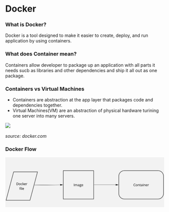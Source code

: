 # Docker

### What is Docker?
Docker is a tool designed to make it easier to create, deploy, and run application by using containers.

### What does Container mean?
Containers allow developer to package up an application with all parts it needs sucb as libraries and other dependencies and ship it all out as one package.

### Containers vs Virtual Machines
 - Containers are abstraction at the app layer that packages code and dependencies together.
 - Virtual Machines(VM) are an abstraction of physical hardware turining one server into many servers.

 <img src="https://www.docker.com/sites/default/files/d8/2018-11/container-vm-whatcontainer_2.png">
 
 *source: docker.com*

 ### Docker Flow

 ![Image of dockerflow](https://github.com/ravikiransharvirala/cookbooks-and-guides/blob/master/Docker/images/Docker_Flow-Image_to_container.png?raw=true)